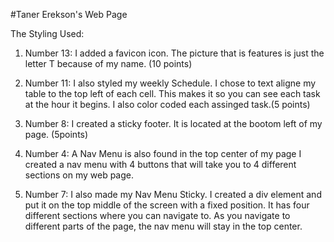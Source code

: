 #Taner Erekson's Web Page

The Styling Used: 

1. Number 13: I added a favicon icon. The picture that is features is just the letter T because of my name. (10 points)

2. Number 11: I also styled my weekly Schedule. I chose to  text aligne my table to the top left of each cell. This makes it so you can see each task at the hour it begins. I also color coded each assinged task.(5 points)

3. Number 8: I created a sticky footer. It is located at the bootom left of my page. (5points)

4. Number 4: A Nav Menu is also found in the top center of my page I created a nav menu with 4 buttons that will take you to 4 different sections on my web page.

5. Number 7: I also made my Nav Menu Sticky. I created a div element and put it on the top middle of the screen with a fixed position. It has four different sections where you can navigate to. As you navigate to different parts of the page, the nav menu will stay in the top center.